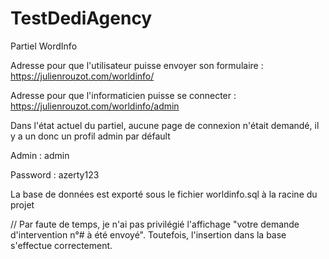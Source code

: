 # TestDediAgency


Partiel WordInfo


Adresse pour que l'utilisateur puisse envoyer son formulaire : https://julienrouzot.com/worldinfo/

Adresse pour que l'informaticien puisse se connecter : https://julienrouzot.com/worldinfo/admin

Dans l'état actuel du partiel, aucune page de connexion n'était demandé, il y a un donc un profil admin par défault 

Admin : admin

Password : azerty123

La base de données est exporté sous le fichier worldinfo.sql à la racine du projet



// Par faute de temps, je n'ai pas privilégié l'affichage "votre demande d'intervention n°# à été envoyé". Toutefois, l'insertion dans la base s'effectue correctement.
